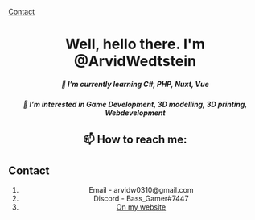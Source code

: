 [Contact](#contact)
<h1 align="center">Well, hello there. I'm @ArvidWedtstein</h1>
<h5 align="center">🌱 I’m currently learning C#, PHP, Nuxt, Vue</h2>

<h5 align="center">👀 I’m interested in Game Development, 3D modelling, 3D printing, Webdevelopment</h5>
<h2 align="center">📫 How to reach me: </h6>

## Contact
<ol align="center">
  <li align="center">Email - arvidw0310@gmail.com</li>
  <li align="center">Discord - Bass_Gamer#7447</li>
  <li align="center"><a href="https://arvidw.space">On my website</a></li>
</ol>





